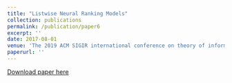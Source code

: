 ```yaml
---
title: "Listwise Neural Ranking Models"
collection: publications
permalink: /publication/paper6
excerpt: ''
date: 2017-08-01
venue: 'The 2019 ACM SIGIR international conference on theory of information retrieval'
paperurl: ''
---
```



[Download paper here](https://maroo.cs.umass.edu/getpdf.php?id=1373)


